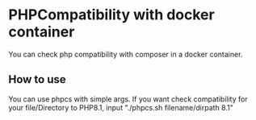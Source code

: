 # PHPCompatibility with docker container
You can check php compatibility with composer in a docker container.

## How to use
You can use phpcs with simple args.
If you want check compatibility for your file/Directory to PHP8.1, input
"./phpcs.sh filename/dirpath 8.1"



